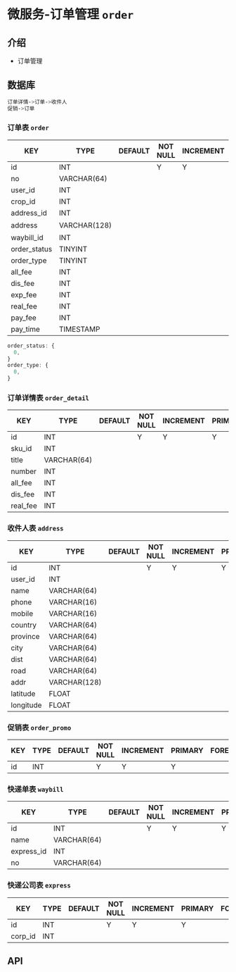 # 微服务-订单管理 `order`

## 介绍

- 订单管理

## 数据库

```sh
订单详情->订单->收件人
促销->订单
```

### 订单表 `order`

| KEY          | TYPE         | DEFAULT | NOT NULL | INCREMENT | PRIMARY | FOREIGN | REMARK |
|--------------|--------------|---------|----------|-----------|---------|---------|--------|
| id           | INT          |         | Y        | Y         | Y       |         |        |
| no           | VARCHAR(64)  |         |          |           |         |         |        |
| user_id      | INT          |         |          |           |         |         |        |
| crop_id      | INT          |         |          |           |         |         |        |
| address_id   | INT          |         |          |           |         |         |        |
| address      | VARCHAR(128) |         |          |           |         |         | 地址快照   |
| waybill_id   | INT          |         |          |           |         |         |        |
| order_status | TINYINT      |         |          |           |         |         |        |
| order_type   | TINYINT      |         |          |           |         |         |        |
| all_fee      | INT          |         |          |           |         |         |        |
| dis_fee      | INT          |         |          |           |         |         |        |
| exp_fee      | INT          |         |          |           |         |         |        |
| real_fee     | INT          |         |          |           |         |         |        |
| pay_fee      | INT          |         |          |           |         |         |        |
| pay_time     | TIMESTAMP    |         |          |           |         |         |        |

```js
order_status: {
  0,
}
order_type: {
  0,
}
```

### 订单详情表 `order_detail`

| KEY      | TYPE        | DEFAULT | NOT NULL | INCREMENT | PRIMARY | FOREIGN | REMARK |
|----------|-------------|---------|----------|-----------|---------|---------|--------|
| id       | INT         |         | Y        | Y         | Y       |         |        |
| sku_id   | INT         |         |          |           |         |         |        |
| title    | VARCHAR(64) |         |          |           |         |         |        |
| number   | INT         |         |          |           |         |         |        |
| all_fee  | INT         |         |          |           |         |         |        |
| dis_fee  | INT         |         |          |           |         |         |        |
| real_fee | INT         |         |          |           |         |         |        |

### 收件人表 `address`

| KEY       | TYPE         | DEFAULT | NOT NULL | INCREMENT | PRIMARY | FOREIGN | REMARK |
|-----------|--------------|---------|----------|-----------|---------|---------|--------|
| id        | INT          |         | Y        | Y         | Y       |         |        |
| user_id   | INT          |         |          |           |         |         |        |
| name      | VARCHAR(64)  |         |          |           |         |         |        |
| phone     | VARCHAR(16)  |         |          |           |         |         |        |
| mobile    | VARCHAR(16)  |         |          |           |         |         |        |
| country   | VARCHAR(64)  |         |          |           |         |         |        |
| province  | VARCHAR(64)  |         |          |           |         |         |        |
| city      | VARCHAR(64)  |         |          |           |         |         |        |
| dist      | VARCHAR(64)  |         |          |           |         |         |        |
| road      | VARCHAR(64)  |         |          |           |         |         |        |
| addr      | VARCHAR(128) |         |          |           |         |         |        |
| latitude  | FLOAT        |         |          |           |         |         |        |
| longitude | FLOAT        |         |          |           |         |         |        |

### 促销表 `order_promo`

| KEY | TYPE | DEFAULT | NOT NULL | INCREMENT | PRIMARY | FOREIGN | REMARK |
|-----|------|---------|----------|-----------|---------|---------|--------|
| id  | INT  |         | Y        | Y         | Y       |         |        |

### 快递单表 `waybill`

| KEY        | TYPE        | DEFAULT | NOT NULL | INCREMENT | PRIMARY | FOREIGN | REMARK |
|------------|-------------|---------|----------|-----------|---------|---------|--------|
| id         | INT         |         | Y        | Y         | Y       |         |        |
| name       | VARCHAR(64) |         |          |           |         |         |        |
| express_id | INT         |         |          |           |         |         |        |
| no         | VARCHAR(64) |         |          |           |         |         |        |

### 快递公司表 `express`

| KEY     | TYPE | DEFAULT | NOT NULL | INCREMENT | PRIMARY | FOREIGN | REMARK |
|---------|------|---------|----------|-----------|---------|---------|--------|
| id      | INT  |         | Y        | Y         | Y       |         |        |
| corp_id | INT  |         |          |           |         |         |        |

## API